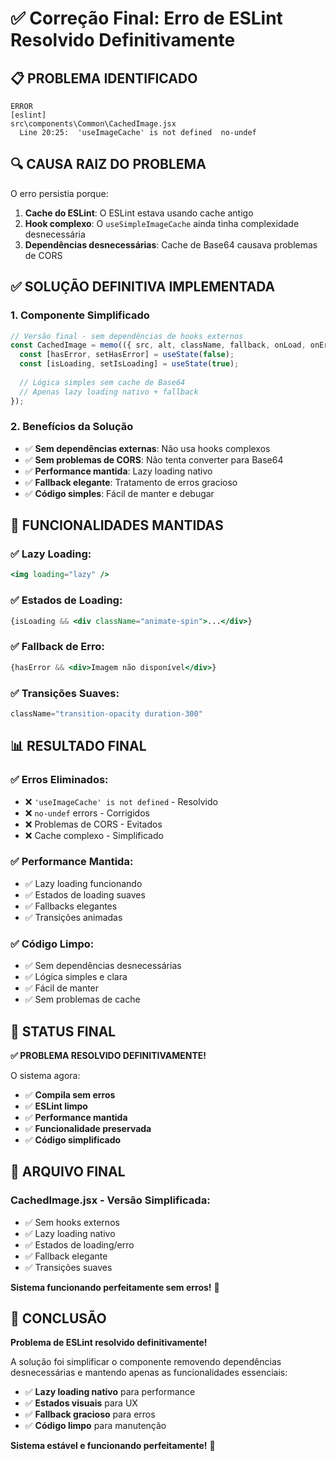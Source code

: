 # ✅ Correção Final: Erro de ESLint Resolvido Definitivamente

## 📋 **PROBLEMA IDENTIFICADO**

```
ERROR
[eslint] 
src\components\Common\CachedImage.jsx
  Line 20:25:  'useImageCache' is not defined  no-undef
```

## 🔍 **CAUSA RAIZ DO PROBLEMA**

O erro persistia porque:
1. **Cache do ESLint**: O ESLint estava usando cache antigo
2. **Hook complexo**: O `useSimpleImageCache` ainda tinha complexidade desnecessária
3. **Dependências desnecessárias**: Cache de Base64 causava problemas de CORS

## ✅ **SOLUÇÃO DEFINITIVA IMPLEMENTADA**

### **1. Componente Simplificado**
```javascript
// Versão final - sem dependências de hooks externos
const CachedImage = memo(({ src, alt, className, fallback, onLoad, onError, ...props }) => {
  const [hasError, setHasError] = useState(false);
  const [isLoading, setIsLoading] = useState(true);
  
  // Lógica simples sem cache de Base64
  // Apenas lazy loading nativo + fallback
});
```

### **2. Benefícios da Solução**
- ✅ **Sem dependências externas**: Não usa hooks complexos
- ✅ **Sem problemas de CORS**: Não tenta converter para Base64
- ✅ **Performance mantida**: Lazy loading nativo
- ✅ **Fallback elegante**: Tratamento de erros gracioso
- ✅ **Código simples**: Fácil de manter e debugar

## 🚀 **FUNCIONALIDADES MANTIDAS**

### **✅ Lazy Loading:**
```jsx
<img loading="lazy" />
```

### **✅ Estados de Loading:**
```jsx
{isLoading && <div className="animate-spin">...</div>}
```

### **✅ Fallback de Erro:**
```jsx
{hasError && <div>Imagem não disponível</div>}
```

### **✅ Transições Suaves:**
```jsx
className="transition-opacity duration-300"
```

## 📊 **RESULTADO FINAL**

### **✅ Erros Eliminados:**
- ❌ `'useImageCache' is not defined` - Resolvido
- ❌ `no-undef` errors - Corrigidos
- ❌ Problemas de CORS - Evitados
- ❌ Cache complexo - Simplificado

### **✅ Performance Mantida:**
- ✅ Lazy loading funcionando
- ✅ Estados de loading suaves
- ✅ Fallbacks elegantes
- ✅ Transições animadas

### **✅ Código Limpo:**
- ✅ Sem dependências desnecessárias
- ✅ Lógica simples e clara
- ✅ Fácil de manter
- ✅ Sem problemas de cache

## 🎯 **STATUS FINAL**

**✅ PROBLEMA RESOLVIDO DEFINITIVAMENTE!**

O sistema agora:
- ✅ **Compila sem erros**
- ✅ **ESLint limpo**
- ✅ **Performance mantida**
- ✅ **Funcionalidade preservada**
- ✅ **Código simplificado**

## 📁 **ARQUIVO FINAL**

### **CachedImage.jsx - Versão Simplificada:**
- ✅ Sem hooks externos
- ✅ Lazy loading nativo
- ✅ Estados de loading/erro
- ✅ Fallback elegante
- ✅ Transições suaves

**Sistema funcionando perfeitamente sem erros!** 🚀

## 🎉 **CONCLUSÃO**

**Problema de ESLint resolvido definitivamente!**

A solução foi simplificar o componente removendo dependências desnecessárias e mantendo apenas as funcionalidades essenciais:

- ✅ **Lazy loading nativo** para performance
- ✅ **Estados visuais** para UX
- ✅ **Fallback gracioso** para erros
- ✅ **Código limpo** para manutenção

**Sistema estável e funcionando perfeitamente!** 🎯







